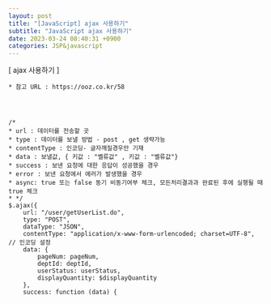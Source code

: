 ```yaml
---
layout: post
title: "[JavaScript] ajax 사용하기"
subtitle: "JavaScript ajax 사용하기"
date: 2023-03-24 08:40:31 +0900
categories: JSP&javascript
---
```

[ ajax 사용하기 ]
	
	* 참고 URL : https://ooz.co.kr/58



	
	/*
    * url : 데이터를 전송할 곳
    * type : 데이터를 보낼 방법 - post , get 생략가능
    * contentType : 인코딩- 글자깨질경우만 기재
    * data : 보낼값, { 키값 : "벨류값" , 키값 : "벨류값"}
    * success : 보낸 요청에 대한 응답이 성공했을 경우
    * error : 보낸 요청에서 에러가 발생했을 경우
	* async: true 또는 false 동기 비동기여부 체크, 모든처리결과과 완료된 후에 실행될 때 true 체크
    * */
    $.ajax({
        url: "/user/getUserList.do",
        type: "POST",
        dataType: "JSON",
        contentType: "application/x-www-form-urlencoded; charset=UTF-8", // 인코딩 설정
        data: {
            pageNum: pageNum,
            deptId: deptId,
            userStatus: userStatus,
            displayQuantity: $displayQuantity
        },
        success: function (data) {                                                                                                                                                                                                                                                                                                                                                                                                                                                                                                                                                                                                                                                                                                         
